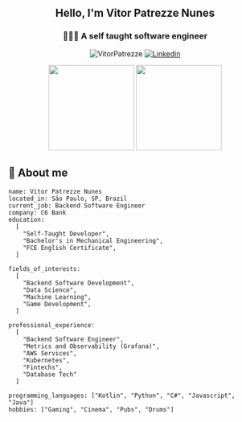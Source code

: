 <h2 align="center">Hello, I'm Vitor Patrezze Nunes</h1>

<h3 align="center">👨🏽‍💻 A self taught software engineer</h3>

<p align="center">
  <img src="https://komarev.com/ghpvc/?username=VitorPatrezze&color=green" alt="VitorPatrezze" />
  <a href="https://www.linkedin.com/in/vitor-patrezze-nunes-3ab15b189/">
    <img src="https://img.shields.io/badge/-Linkedin-0077B5?style=flat-square&logo=Linkedin&logoColor=white" alt="Linkedin" />
  </a>
</p>

<div align="center">
  <img height="170em" src="https://github-readme-stats.vercel.app/api/top-langs/?username=VitorPatrezze&layout=compact&langs_count=16&count_private=true&theme=dracula" />
  <img height="170em" src="https://github-readme-stats.vercel.app/api?username=VitorPatrezze&show_icons=true&count_private=true&theme=dracula&include_all_commits=true" />
</div>

<h2>📜 About me </h2>

```
name: Vitor Patrezze Nunes
located_in: São Paulo, SP, Brazil
current_job: Backend Software Engineer
company: C6 Bank
education:
  [
    "Self-Taught Developer",
    "Bachelor's in Mechanical Engineering",
    "FCE English Certificate",
  ]

fields_of_interests:
  [
    "Backend Software Development",
    "Data Science",
    "Machine Learning",
    "Game Development",
  ]
  
professional_experience:
  [
    "Backend Software Engineer",
    "Metrics and Observability (Grafana)",
    "AWS Services",
    "Kubernetes",
    "Fintechs",
    "Database Tech"
  ]

programming_languages: ["Kotlin", "Python", "C#", "Javascript", "Java"]
hobbies: ["Gaming", "Cinema", "Pubs", "Drums"]
```
